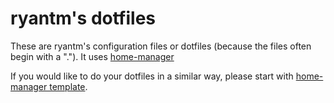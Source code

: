 # ryantm's dotfiles

These are ryantm's configuration files or dotfiles (because the files often begin with a "."). It uses [home-manager](https://github.com/rycee/home-manager/)

If you would like to do your dotfiles in a similar way, please start with [home-manager template](https://github.com/ryantm/home-manager-template).
